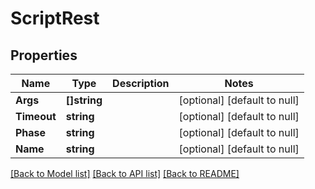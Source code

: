 # ScriptRest

## Properties
Name | Type | Description | Notes
------------ | ------------- | ------------- | -------------
**Args** | **[]string** |  | [optional] [default to null]
**Timeout** | **string** |  | [optional] [default to null]
**Phase** | **string** |  | [optional] [default to null]
**Name** | **string** |  | [optional] [default to null]

[[Back to Model list]](../README.md#documentation-for-models) [[Back to API list]](../README.md#documentation-for-api-endpoints) [[Back to README]](../README.md)

